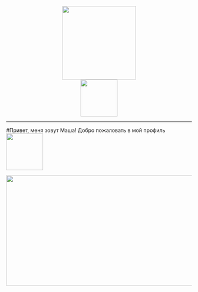 <div id="header" align="center">
  <img src="https://media.giphy.com/media/cmCEsJZHYBPels360q/giphy.gif" width="200"/>
</div>
<div id="badges" align="center">
  <img src="https://komarev.com/ghpvc/?username=MariiaGudkova&style=plastic-square&color=blueviolet" alt="" width="100"/>
</div>

_____
 #Привет, меня зовут Маша! Добро пожаловать в мой профиль <img src="https://media.giphy.com/media/LrA52Vvwun7t0qVxYM/giphy.gif" alt="" width="100"/>

<div align="center">
  <img src="https://media.giphy.com/media/sk6yL9EGVeAcE/giphy.gif" width="800" height="300"/>
</div>

